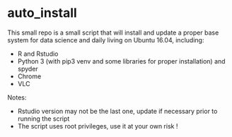# auto_install

This small repo is a small script that will install and update a proper base system for data science and daily living on Ubuntu 16.04, including:

* R and Rstudio
* Python 3 (with pip3 venv and some libraries for proper installation) and spyder
* Chrome
* VLC

Notes: 

* Rstudio version may not be the last one, update if necessary prior to running the script
* The script uses root privileges, use it at your own risk !
